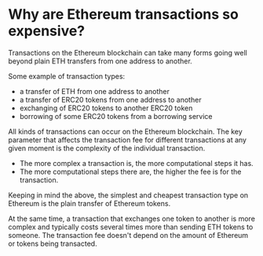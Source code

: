 # Why are Ethereum transactions so expensive?

Transactions on the Ethereum blockchain can take many forms going well beyond plain ETH transfers from one address to another.

Some example of transaction types:

- a transfer of ETH from one address to another
- a transfer of ERC20 tokens from one address to another
- exchanging of ERC20 tokens to another ERC20 token
- borrowing of some ERC20 tokens from a borrowing service

All kinds of transactions can occur on the Ethereum blockchain. The key parameter that affects the transaction fee for different transactions at any given moment is the complexity of the individual transaction.

- The more complex a transaction is, the more computational steps it has.
- The more computational steps there are, the higher the fee is for the transaction.

Keeping in mind the above, the simplest and cheapest transaction type on Ethereum is the plain transfer of Ethereum tokens.

At the same time, a transaction that exchanges one token to another is more complex and typically costs several times more than sending ETH tokens to someone. The transaction fee doesn't depend on the amount of Ethereum or tokens being transacted.
